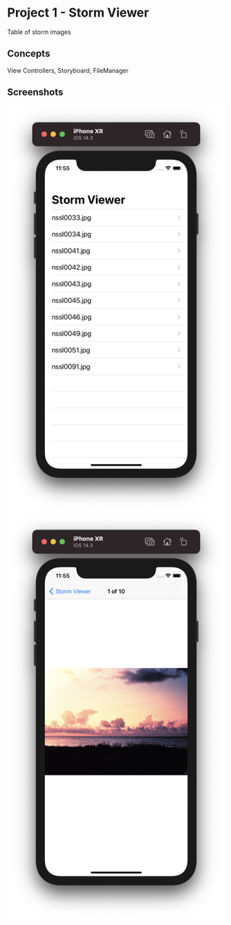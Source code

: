 # Project 1 - Storm Viewer

Table of storm images

## Concepts

View Controllers, Storyboard, FileManager

## Screenshots

![screenshot1](Screenshots/screenshot1.png)
![screenshot2](Screenshots/screenshot2.png)
